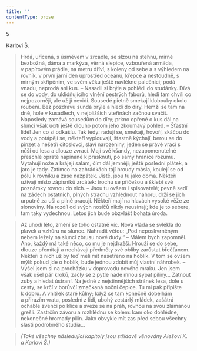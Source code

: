 ```yaml
---
title: ''
contentType: prose
---
```


5

Karlovi Š.

> Hrdá, uřícená, s úsměvem v zrcadle, se slzou na stehnu, mírně bezbožná, dáma a markýza, věrná slepice, vzbouřená armáda, v papírovém prádle, na metru dříví, s koleny od sebe a s vý­hledem na rovník, v první jarní den uprostřed oceánu, křepce a ne­stoudně, s mírným skřípěním, ve svém věku ještě navlékne palečnici; podá vnadu, neprodá ani kus. – Nasadil si brýle a po­hlédl do studánky. Dívá se do vody, do uklidňujícího vlnění pestrých fáborů, hledí tam chvíli co nejpozorněji, ale už ji nevidí. Sousedé pietně smekají klobouky okolo roubení. Bez pozdravu sundá brýle a hledí do díry. Hemží se tam na dně, hole v ku­sadlech, v nejbližších vteřinách začnou svačit. Naposledy zamává sousedům do díry; prkno opřené o kus dál na slunci však ucítí ještě dlouho potom jeho zkoumavý pohled. – Šťastní lidé! Jen co si odkašlu. Tak tedy: radují se, smekají, hovoří, skáčou do vody a potápějí se, někteří vyplouvají, šťastně kýchají, berou se do pinzet a nešetří citoslovci, slaví narozeniny, jeden se právě vrací s nůší od lesa a dlouze zvrací. Mají své kšandy, nezapomenutelné přeschlé opratě napínané k prasknutí, po samy hranice rozumu. Vytahují nože a krájejí salám, čím dál jemněji; ještě poslední plátek, a jaro je tady. Zatímco na zahrádkách tají hroudy másla, koulejí se od pólu k rovníku a zase nazpátek. Jistě, jsou tu jako doma. Někteří užívají místo zápisníků zrcátek: trochu se přičešou a šklebí své poznámky rovnou do nich. – Jsou tu ovšem i spi­sovatelé; pevně sedí na zádech ostatních, plných strachu vzhléd­nout nahoru, drží se jich urputně za uši a pilně pracují. Někteří mají na hlavách vysoké věže ze slonoviny. Na rozdíl od svých nosičů nikdy neusínají; kde je to sebere, tam taky vydechnou. Letos jich bude obzvlášť bohatá úroda.

> Až uhodí léto, změní se toho ostatně víc. Nová vláda se svlékla do plavek a vzhůru na slunce. Nahradit větou: „Pod neposkvr­něným nebem ležely na slunci zbrusu nové dudy.“ – Málem bych zapomněl. Ano, každý má také něco, co mu je nejdražší. Hrouží se do sebe, dlouze přemítají a nechávají předměty své obliby za­růstat břečťanem. Někteří z nich už by teď měli mít našetřeno na hoblík. V tom se ovšem mýlí: pokud jde o hoblík, bude jednou zdobit můj vlastní náhrobek. – Vyšel jsem si na procházku v doprovodu nového mraku. Jen jsem však ušel pár kroků, začly se z pytle nade mnou sypat piliny… Zatnout zuby a hledat ústraní. Na jedné z nejstinnějších stránek lesa, dole u cesty, se krčí v borůvčí zmačkaná noční čepice. Tu mi pak připište k dobru. A vnitřek staré kůlny; když se tam konečně dobelhám a přirazím vrata, poslední z lidí, ubohý zestárlý mládek, zašátrá ochable zvenčí po klice a sveze se na práh, rovnou na svou zlámanou grešli. Zastrčím závoru a rozhlédnu se kolem: kam oko dohlédne, nekonečné hromady pilin. Jako obvykle mít zas před sebou všechny slasti podrobného studia…

> _(Také všechny následující kapitoly jsou střídavě věnovány Ale­šovi K. a Karlovi Š.)_
